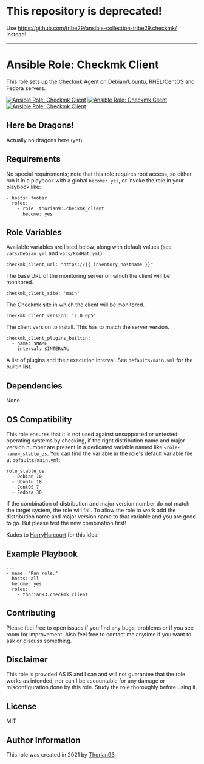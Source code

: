 # This repository is deprecated!
Use https://github.com/tribe29/ansible-collection-tribe29.checkmk/ instead!

---

# Ansible Role: Checkmk Client

 This role sets up the Checkmk Agent on Debian/Ubuntu, RHEL/CentOS and Fedora servers. 

[![Ansible Role: Checkmk Client](https://img.shields.io/ansible/role/55241?style=flat-square)](https://galaxy.ansible.com/thorian93/checkmk_client)
[![Ansible Role: Checkmk Client](https://img.shields.io/ansible/quality/55241?style=flat-square)](https://galaxy.ansible.com/thorian93/checkmk_client)
[![Ansible Role: Checkmk Client](https://img.shields.io/ansible/role/d/55241?style=flat-square)](https://galaxy.ansible.com/thorian93/checkmk_client)

## Here be Dragons!

Actually no dragons here (yet).

## Requirements

No special requirements; note that this role requires root access, so either run it in a playbook with a global `become: yes`, or invoke the role in your playbook like:

    - hosts: foobar
      roles:
        - role: thorian93.checkmk_client
          become: yes

## Role Variables

Available variables are listed below, along with default values (see `vars/Debian.yml` and `vars/RedHat.yml`):

    checkmk_client_url: "https://{{ inventory_hostname }}"

The base URL of the monitoring server on which the client will be monitored.

    checkmk_client_site: 'main'

The Checkmk site in which the client will be monitored.

    checkmk_client_version: '2.0.0p5'

The client version to install. This has to match the server version.

    checkmk_client_plugins_builtin:
      - name: $NAME
        interval: $INTERVAL

A list of plugins and their execution interval. See `defaults/main.yml` for the builtin list.

## Dependencies

None.

## OS Compatibility

This role ensures that it is not used against unsupported or untested operating systems by checking, if the right distribution name and major version number are present in a dedicated variable named like `<role-name>_stable_os`. You can find the variable in the role's default variable file at `defaults/main.yml`:

    role_stable_os:
      - Debian 10
      - Ubuntu 18
      - CentOS 7
      - Fedora 30

If the combination of distribution and major version number do not match the target system, the role will fail. To allow the role to work add the distribution name and major version name to that variable and you are good to go. But please test the new combination first!

Kudos to [HarryHarcourt](https://github.com/HarryHarcourt) for this idea!

## Example Playbook

    ---
    - name: "Run role."
      hosts: all
      become: yes
      roles:
        - thorian93.checkmk_client

## Contributing

Please feel free to open issues if you find any bugs, problems or if you see room for improvement. Also feel free to contact me anytime if you want to ask or discuss something.

## Disclaimer

This role is provided AS IS and I can and will not guarantee that the role works as intended, nor can I be accountable for any damage or misconfiguration done by this role. Study the role thoroughly before using it.

## License

MIT

## Author Information

This role was created in 2021 by [Thorian93](http://thorian93.de/).
